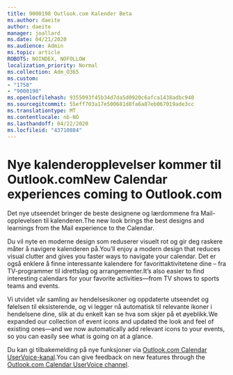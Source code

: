 ```yaml
---
title: 9000198 Outlook.com Kalender Beta
ms.author: daeite
author: daeite
manager: joallard
ms.date: 04/21/2020
ms.audience: Admin
ms.topic: article
ROBOTS: NOINDEX, NOFOLLOW
localization_priority: Normal
ms.collection: Adm_O365
ms.custom:
- "1758"
- "9000198"
ms.openlocfilehash: 9355093f45b34d7da5d0920c6afca1438adbc940
ms.sourcegitcommit: 55eff703a17e500681d8fa6a87eb067019ade3cc
ms.translationtype: MT
ms.contentlocale: nb-NO
ms.lasthandoff: 04/22/2020
ms.locfileid: "43710884"
---
```

# <a name="new-calendar-experiences-coming-to-outlookcom"></a><span data-ttu-id="c8b70-102">Nye kalenderopplevelser kommer til Outlook.com</span><span class="sxs-lookup"><span data-stu-id="c8b70-102">New Calendar experiences coming to Outlook.com</span></span>

<span data-ttu-id="c8b70-103">Det nye utseendet bringer de beste designene og lærdommene fra Mail-opplevelsen til kalenderen.</span><span class="sxs-lookup"><span data-stu-id="c8b70-103">The new look brings the best designs and learnings from the Mail experience to the Calendar.</span></span>

<span data-ttu-id="c8b70-104">Du vil nyte en moderne design som reduserer visuelt rot og gir deg raskere måter å navigere kalenderen på.</span><span class="sxs-lookup"><span data-stu-id="c8b70-104">You’ll enjoy a modern design that reduces visual clutter and gives you faster ways to navigate your calendar.</span></span> <span data-ttu-id="c8b70-105">Det er også enklere å finne interessante kalendere for favorittaktivitetene dine – fra TV-programmer til idrettslag og arrangementer.</span><span class="sxs-lookup"><span data-stu-id="c8b70-105">It’s also easier to find interesting calendars for your favorite activities—from TV shows to sports teams and events.</span></span>

<span data-ttu-id="c8b70-106">Vi utvidet vår samling av hendelsesikoner og oppdaterte utseendet og følelsen til eksisterende, og vi legger nå automatisk til relevante ikoner i hendelsene dine, slik at du enkelt kan se hva som skjer på et øyeblikk.</span><span class="sxs-lookup"><span data-stu-id="c8b70-106">We expanded our collection of event icons and updated the look and feel of existing ones—and we now automatically add relevant icons to your events, so you can easily see what is going on at a glance.</span></span>

<span data-ttu-id="c8b70-107">Du kan gi tilbakemelding på nye funksjoner via [Outlook.com Calendar UserVoice-kanal](https://go.microsoft.com/fwlink/?linkid=2103075).</span><span class="sxs-lookup"><span data-stu-id="c8b70-107">You can give feedback on new features through the [Outlook.com Calendar UserVoice channel](https://go.microsoft.com/fwlink/?linkid=2103075).</span></span>